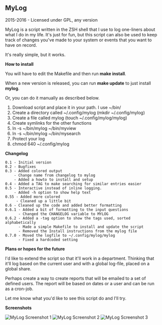 ## MyLog

2015-2016 - Licensed under GPL, any version

MyLog is a script written in the ZSH shell that I use to log one-liners about what I do in my life.
It's just for fun, but this script can also be used to keep track of changes you've made to your
system or events that you want to have on record.

It's really simple, but it works.

**How to install**

You will have to edit the Makefile and then run **make install**.

When a new version is released, you can run **make update** to just install **mylog**.

Or, you can do it manually as described below.

1. Download script and place it in your path. I use ~/bin/
2. Create a directory called ~/.config/mylog (mkdir ~/.config/mylog)
3. Create a file called mylog (touch ~/.config/mylog/mylog)
4. Create symlinks for the other functions
  1. ln -s ~/bin/mylog ~/bin/myview
  2. ln -s ~/bin/mylog ~/bin/mysearch
5. Protect your log
  1. chmod 640 ~/.config/mylog


**Changelog**

```
0.1 - Initial version
0.2 - Bugfixes
0.3 - Added colored output
    - Change name from changelog to mylog
    - Added a howto to install and setup
0.4 - Added a TAG to make searching for similar entries easier
0.5 - Interactive instead of inline logging.
    - Added -h option to show help text
0.55 - Added more colored
     - Cleaned up a little bit
0.6 - Cleaned up the code and added better formatting
0.6.1 - Added a bit of formatting to the input questions
      - Changed the CHANGELOG variable to MYLOG
0.6.2 - Added a -tag option to show the tags used, sorted alphabetically
      - Made a simple Makefile to install and update the script
      - Removed the Install instructions from the mylog file
0.7.0 - Moved the logfile to ~/.config/mylog/mylog
      - Fixed a hardcoded setting
```

**Plans or hopes for the future**

I'd like to extend the script so that it'll work in a department.
Thinking that it'll log based on the current user and with a global log-file,
placed on a global share.

Perhaps create a way to create reports that will be emailed to a set of defined users.
The report will be based on dates or a user and can be run as a cron-job.

Let me know what you'd like to see this script do and I'll try.

**Screenshots**

![MyLog Screenshot 1](https://dl.dropboxusercontent.com/u/15356427/mylog1.png)
![MyLog Screenshot 2](https://dl.dropboxusercontent.com/u/15356427/mylog2.png)
![MyLog Screenshot 3](https://dl.dropboxusercontent.com/u/15356427/mylog3.png)
